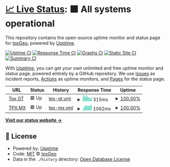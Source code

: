 # [📈 Live Status](https://status.tpx.mx): <!--live status--> **🟩 All systems operational**

This repository contains the open-source uptime monitor and status page for [tpxGeo](https://status.tpx.mx), powered by [Upptime](https://github.com/upptime/upptime).

[![Uptime CI](https://github.com/tpxGeo/upptime/workflows/Uptime%20CI/badge.svg)](https://github.com/tpxGeo/upptime/actions?query=workflow%3A%22Uptime+CI%22)
[![Response Time CI](https://github.com/tpxGeo/upptime/workflows/Response%20Time%20CI/badge.svg)](https://github.com/tpxGeo/upptime/actions?query=workflow%3A%22Response+Time+CI%22)
[![Graphs CI](https://github.com/tpxGeo/upptime/workflows/Graphs%20CI/badge.svg)](https://github.com/tpxGeo/upptime/actions?query=workflow%3A%22Graphs+CI%22)
[![Static Site CI](https://github.com/tpxGeo/upptime/workflows/Static%20Site%20CI/badge.svg)](https://github.com/tpxGeo/upptime/actions?query=workflow%3A%22Static+Site+CI%22)
[![Summary CI](https://github.com/tpxGeo/upptime/workflows/Summary%20CI/badge.svg)](https://github.com/tpxGeo/upptime/actions?query=workflow%3A%22Summary+CI%22)

With [Upptime](https://upptime.js.org), you can get your own unlimited and free uptime monitor and status page, powered entirely by a GitHub repository. We use [Issues](https://github.com/tpxGeo/upptime/issues) as incident reports, [Actions](https://github.com/tpxGeo/upptime/actions) as uptime monitors, and [Pages](https://status.tpx.mx) for the status page.

<!--start: status pages-->
<!-- This summary is generated by Upptime (https://github.com/upptime/upptime) -->
<!-- Do not edit this manually, your changes will be overwritten -->
<!-- prettier-ignore -->
| URL | Status | History | Response Time | Uptime |
| --- | ------ | ------- | ------------- | ------ |
| <img alt="" src="https://favicons.githubusercontent.com/tpx.gt" height="13"> [Tpx GT](https://tpx.gt/) | 🟩 Up | [tpx-gt.yml](https://github.com/tpxGeo/upptime/commits/HEAD/history/tpx-gt.yml) | <details><summary><img alt="Response time graph" src="./graphs/tpx-gt/response-time-week.png" height="20"> 315ms</summary><br><a href="https://status.tpx.mx/history/tpx-gt"><img alt="Response time 315" src="https://img.shields.io/endpoint?url=https%3A%2F%2Fraw.githubusercontent.com%2FtpxGeo%2Fupptime%2FHEAD%2Fapi%2Ftpx-gt%2Fresponse-time.json"></a><br><a href="https://status.tpx.mx/history/tpx-gt"><img alt="24-hour response time 315" src="https://img.shields.io/endpoint?url=https%3A%2F%2Fraw.githubusercontent.com%2FtpxGeo%2Fupptime%2FHEAD%2Fapi%2Ftpx-gt%2Fresponse-time-day.json"></a><br><a href="https://status.tpx.mx/history/tpx-gt"><img alt="7-day response time 315" src="https://img.shields.io/endpoint?url=https%3A%2F%2Fraw.githubusercontent.com%2FtpxGeo%2Fupptime%2FHEAD%2Fapi%2Ftpx-gt%2Fresponse-time-week.json"></a><br><a href="https://status.tpx.mx/history/tpx-gt"><img alt="30-day response time 315" src="https://img.shields.io/endpoint?url=https%3A%2F%2Fraw.githubusercontent.com%2FtpxGeo%2Fupptime%2FHEAD%2Fapi%2Ftpx-gt%2Fresponse-time-month.json"></a><br><a href="https://status.tpx.mx/history/tpx-gt"><img alt="1-year response time 315" src="https://img.shields.io/endpoint?url=https%3A%2F%2Fraw.githubusercontent.com%2FtpxGeo%2Fupptime%2FHEAD%2Fapi%2Ftpx-gt%2Fresponse-time-year.json"></a></details> | <details><summary><a href="https://status.tpx.mx/history/tpx-gt">100.00%</a></summary><a href="https://status.tpx.mx/history/tpx-gt"><img alt="All-time uptime 100.00%" src="https://img.shields.io/endpoint?url=https%3A%2F%2Fraw.githubusercontent.com%2FtpxGeo%2Fupptime%2FHEAD%2Fapi%2Ftpx-gt%2Fuptime.json"></a><br><a href="https://status.tpx.mx/history/tpx-gt"><img alt="24-hour uptime 100.00%" src="https://img.shields.io/endpoint?url=https%3A%2F%2Fraw.githubusercontent.com%2FtpxGeo%2Fupptime%2FHEAD%2Fapi%2Ftpx-gt%2Fuptime-day.json"></a><br><a href="https://status.tpx.mx/history/tpx-gt"><img alt="7-day uptime 100.00%" src="https://img.shields.io/endpoint?url=https%3A%2F%2Fraw.githubusercontent.com%2FtpxGeo%2Fupptime%2FHEAD%2Fapi%2Ftpx-gt%2Fuptime-week.json"></a><br><a href="https://status.tpx.mx/history/tpx-gt"><img alt="30-day uptime 100.00%" src="https://img.shields.io/endpoint?url=https%3A%2F%2Fraw.githubusercontent.com%2FtpxGeo%2Fupptime%2FHEAD%2Fapi%2Ftpx-gt%2Fuptime-month.json"></a><br><a href="https://status.tpx.mx/history/tpx-gt"><img alt="1-year uptime 100.00%" src="https://img.shields.io/endpoint?url=https%3A%2F%2Fraw.githubusercontent.com%2FtpxGeo%2Fupptime%2FHEAD%2Fapi%2Ftpx-gt%2Fuptime-year.json"></a></details>
| <img alt="" src="https://favicons.githubusercontent.com/tpx.mx" height="13"> [TPX.MX](https://tpx.mx) | 🟩 Up | [tpx-mx.yml](https://github.com/tpxGeo/upptime/commits/HEAD/history/tpx-mx.yml) | <details><summary><img alt="Response time graph" src="./graphs/tpx-mx/response-time-week.png" height="20"> 1062ms</summary><br><a href="https://status.tpx.mx/history/tpx-mx"><img alt="Response time 1062" src="https://img.shields.io/endpoint?url=https%3A%2F%2Fraw.githubusercontent.com%2FtpxGeo%2Fupptime%2FHEAD%2Fapi%2Ftpx-mx%2Fresponse-time.json"></a><br><a href="https://status.tpx.mx/history/tpx-mx"><img alt="24-hour response time 1062" src="https://img.shields.io/endpoint?url=https%3A%2F%2Fraw.githubusercontent.com%2FtpxGeo%2Fupptime%2FHEAD%2Fapi%2Ftpx-mx%2Fresponse-time-day.json"></a><br><a href="https://status.tpx.mx/history/tpx-mx"><img alt="7-day response time 1062" src="https://img.shields.io/endpoint?url=https%3A%2F%2Fraw.githubusercontent.com%2FtpxGeo%2Fupptime%2FHEAD%2Fapi%2Ftpx-mx%2Fresponse-time-week.json"></a><br><a href="https://status.tpx.mx/history/tpx-mx"><img alt="30-day response time 1062" src="https://img.shields.io/endpoint?url=https%3A%2F%2Fraw.githubusercontent.com%2FtpxGeo%2Fupptime%2FHEAD%2Fapi%2Ftpx-mx%2Fresponse-time-month.json"></a><br><a href="https://status.tpx.mx/history/tpx-mx"><img alt="1-year response time 1062" src="https://img.shields.io/endpoint?url=https%3A%2F%2Fraw.githubusercontent.com%2FtpxGeo%2Fupptime%2FHEAD%2Fapi%2Ftpx-mx%2Fresponse-time-year.json"></a></details> | <details><summary><a href="https://status.tpx.mx/history/tpx-mx">100.00%</a></summary><a href="https://status.tpx.mx/history/tpx-mx"><img alt="All-time uptime 100.00%" src="https://img.shields.io/endpoint?url=https%3A%2F%2Fraw.githubusercontent.com%2FtpxGeo%2Fupptime%2FHEAD%2Fapi%2Ftpx-mx%2Fuptime.json"></a><br><a href="https://status.tpx.mx/history/tpx-mx"><img alt="24-hour uptime 100.00%" src="https://img.shields.io/endpoint?url=https%3A%2F%2Fraw.githubusercontent.com%2FtpxGeo%2Fupptime%2FHEAD%2Fapi%2Ftpx-mx%2Fuptime-day.json"></a><br><a href="https://status.tpx.mx/history/tpx-mx"><img alt="7-day uptime 100.00%" src="https://img.shields.io/endpoint?url=https%3A%2F%2Fraw.githubusercontent.com%2FtpxGeo%2Fupptime%2FHEAD%2Fapi%2Ftpx-mx%2Fuptime-week.json"></a><br><a href="https://status.tpx.mx/history/tpx-mx"><img alt="30-day uptime 100.00%" src="https://img.shields.io/endpoint?url=https%3A%2F%2Fraw.githubusercontent.com%2FtpxGeo%2Fupptime%2FHEAD%2Fapi%2Ftpx-mx%2Fuptime-month.json"></a><br><a href="https://status.tpx.mx/history/tpx-mx"><img alt="1-year uptime 100.00%" src="https://img.shields.io/endpoint?url=https%3A%2F%2Fraw.githubusercontent.com%2FtpxGeo%2Fupptime%2FHEAD%2Fapi%2Ftpx-mx%2Fuptime-year.json"></a></details>

<!--end: status pages-->

[**Visit our status website →**](https://status.tpx.mx)

## 📄 License

- Powered by: [Upptime](https://github.com/upptime/upptime)
- Code: [MIT](./LICENSE) © [tpxGeo](https://status.tpx.mx)
- Data in the `./history` directory: [Open Database License](https://opendatacommons.org/licenses/odbl/1-0/)
